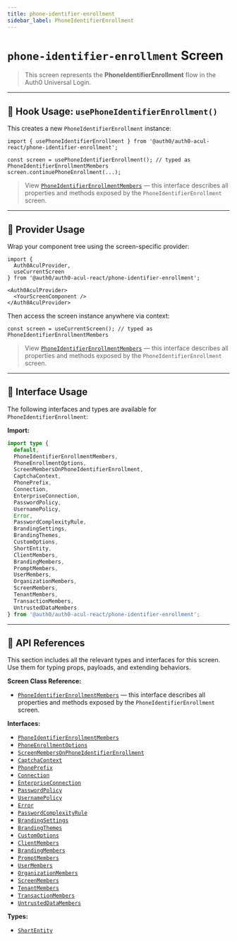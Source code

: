 ```yaml
---
title: phone-identifier-enrollment
sidebar_label: PhoneIdentifierEnrollment
---
```


# `phone-identifier-enrollment` Screen

> This screen represents the **PhoneIdentifierEnrollment** flow in the Auth0 Universal Login.

---

## 🔹 Hook Usage: `usePhoneIdentifierEnrollment()`

This creates a new `PhoneIdentifierEnrollment` instance:

```tsx
import { usePhoneIdentifierEnrollment } from '@auth0/auth0-acul-react/phone-identifier-enrollment';

const screen = usePhoneIdentifierEnrollment(); // typed as PhoneIdentifierEnrollmentMembers
screen.continuePhoneEnrollment(...);
```

> View [`PhoneIdentifierEnrollmentMembers`](https://auth0.github.io/universal-login/interfaces/Classes.PhoneIdentifierEnrollmentMembers.html) — this interface describes all properties and methods exposed by the `PhoneIdentifierEnrollment` screen.

---

## 🔹 Provider Usage

Wrap your component tree using the screen-specific provider:

```tsx
import {
  Auth0AculProvider,
  useCurrentScreen
} from '@auth0/auth0-acul-react/phone-identifier-enrollment';

<Auth0AculProvider>
  <YourScreenComponent />
</Auth0AculProvider>
```

Then access the screen instance anywhere via context:

```tsx
const screen = useCurrentScreen(); // typed as PhoneIdentifierEnrollmentMembers
```

> View [`PhoneIdentifierEnrollmentMembers`](https://auth0.github.io/universal-login/interfaces/Classes.PhoneIdentifierEnrollmentMembers.html) — this interface describes all properties and methods exposed by the `PhoneIdentifierEnrollment` screen.

---

## 🔹 Interface Usage

The following interfaces and types are available for `PhoneIdentifierEnrollment`:

**Import:**

```ts
import type {
  default,
  PhoneIdentifierEnrollmentMembers,
  PhoneEnrollmentOptions,
  ScreenMembersOnPhoneIdentifierEnrollment,
  CaptchaContext,
  PhonePrefix,
  Connection,
  EnterpriseConnection,
  PasswordPolicy,
  UsernamePolicy,
  Error,
  PasswordComplexityRule,
  BrandingSettings,
  BrandingThemes,
  CustomOptions,
  ShortEntity,
  ClientMembers,
  BrandingMembers,
  PromptMembers,
  UserMembers,
  OrganizationMembers,
  ScreenMembers,
  TenantMembers,
  TransactionMembers,
  UntrustedDataMembers
} from '@auth0/auth0-acul-react/phone-identifier-enrollment';
```

---

## 🔸 API References

This section includes all the relevant types and interfaces for this screen. Use them for typing props, payloads, and extending behaviors.

**Screen Class Reference:**  
- [`PhoneIdentifierEnrollmentMembers`](https://auth0.github.io/universal-login/interfaces/Classes.PhoneIdentifierEnrollmentMembers.html) — this interface describes all properties and methods exposed by the `PhoneIdentifierEnrollment` screen.

**Interfaces:**
- [`PhoneIdentifierEnrollmentMembers`](https://auth0.github.io/universal-login/interfaces/Classes.PhoneIdentifierEnrollmentMembers.html)
- [`PhoneEnrollmentOptions`](https://auth0.github.io/universal-login/interfaces/Classes.PhoneEnrollmentOptions.html)
- [`ScreenMembersOnPhoneIdentifierEnrollment`](https://auth0.github.io/universal-login/interfaces/Classes.ScreenMembersOnPhoneIdentifierEnrollment.html)
- [`CaptchaContext`](https://auth0.github.io/universal-login/interfaces/Classes.CaptchaContext.html)
- [`PhonePrefix`](https://auth0.github.io/universal-login/interfaces/Classes.PhonePrefix.html)
- [`Connection`](https://auth0.github.io/universal-login/interfaces/Classes.Connection.html)
- [`EnterpriseConnection`](https://auth0.github.io/universal-login/interfaces/Classes.EnterpriseConnection.html)
- [`PasswordPolicy`](https://auth0.github.io/universal-login/interfaces/Classes.PasswordPolicy.html)
- [`UsernamePolicy`](https://auth0.github.io/universal-login/interfaces/Classes.UsernamePolicy.html)
- [`Error`](https://auth0.github.io/universal-login/interfaces/Classes.Error.html)
- [`PasswordComplexityRule`](https://auth0.github.io/universal-login/interfaces/Classes.PasswordComplexityRule.html)
- [`BrandingSettings`](https://auth0.github.io/universal-login/interfaces/Classes.BrandingSettings.html)
- [`BrandingThemes`](https://auth0.github.io/universal-login/interfaces/Classes.BrandingThemes.html)
- [`CustomOptions`](https://auth0.github.io/universal-login/interfaces/Classes.CustomOptions.html)
- [`ClientMembers`](https://auth0.github.io/universal-login/interfaces/Classes.ClientMembers.html)
- [`BrandingMembers`](https://auth0.github.io/universal-login/interfaces/Classes.BrandingMembers.html)
- [`PromptMembers`](https://auth0.github.io/universal-login/interfaces/Classes.PromptMembers.html)
- [`UserMembers`](https://auth0.github.io/universal-login/interfaces/Classes.UserMembers.html)
- [`OrganizationMembers`](https://auth0.github.io/universal-login/interfaces/Classes.OrganizationMembers.html)
- [`ScreenMembers`](https://auth0.github.io/universal-login/interfaces/Classes.ScreenMembers.html)
- [`TenantMembers`](https://auth0.github.io/universal-login/interfaces/Classes.TenantMembers.html)
- [`TransactionMembers`](https://auth0.github.io/universal-login/interfaces/Classes.TransactionMembers.html)
- [`UntrustedDataMembers`](https://auth0.github.io/universal-login/interfaces/Classes.UntrustedDataMembers.html)


**Types:**
- [`ShortEntity`](https://auth0.github.io/universal-login/types/Classes.ShortEntity.html)
